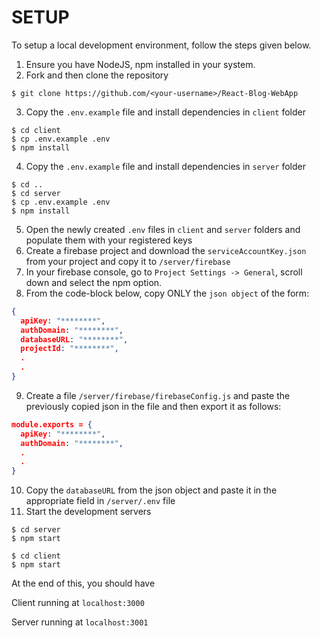 # SETUP

To setup a local development environment, follow the steps given below.

1. Ensure you have NodeJS, npm installed in your system.
2. Fork and then clone the repository
```console
$ git clone https://github.com/<your-username>/React-Blog-WebApp
```
3. Copy the `.env.example` file and install dependencies in `client` folder
```console
$ cd client
$ cp .env.example .env
$ npm install 
```
4. Copy the `.env.example` file and  install dependencies in `server` folder
```console
$ cd ..
$ cd server
$ cp .env.example .env
$ npm install
```
5. Open the newly created `.env` files in `client` and `server` folders and populate them with your registered keys
6. Create a firebase project and download the `serviceAccountKey.json` from your project and copy it to `/server/firebase`
7. In your firebase console, go to `Project Settings -> General`, scroll down and select the npm option.
8. From the code-block below, copy ONLY the `json object` of the form:
```json
{
  apiKey: "********",
  authDomain: "********",
  databaseURL: "********",
  projectId: "********",
  .
  .
}
```
9. Create a file `/server/firebase/firebaseConfig.js` and paste the previously copied json in the file and then export it as follows:
```json
module.exports = {
  apiKey: "********",
  authDomain: "********",
  .
  .
}
```
10. Copy the `databaseURL` from the json object and paste it in the appropriate field in `/server/.env` file
11. Start the development servers
```console 
$ cd server
$ npm start
```

```console
$ cd client
$ npm start 
```
At the end of this, you should have

Client running at `localhost:3000`

Server running at `localhost:3001`